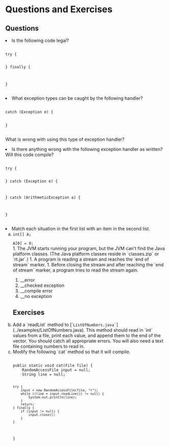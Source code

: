 
# Questions and Exercises

## Questions

<li>Is the following code legal?
<pre><code>
try {
    
} finally {
    
}
</code></pre>
</li>
<li>What exception types can be caught by the following handler?
<pre><code>
catch (Exception e) {
     
}
</code></pre>
What is wrong with using this type of exception handler?</li>
<li>Is there anything wrong with the following exception handler as written? Will this code compile?
<pre><code>
try {

} catch (Exception e) {
    
} catch (ArithmeticException a) {
    
}
</code></pre>
</li>
<li>Match each situation in the first list with an item in the second list.
<ol type="a">
<li><code>int[] A;<br />
A[0] = 0;</code></li>
1. The JVM starts running your program, but the JVM can't find the Java platform classes. (The Java platform classes reside in `classes.zip` or `rt.jar`.)
1. A program is reading a stream and reaches the `end of stream` marker.
1. Before closing the stream and after reaching the `end of stream` marker, a program tries to read the stream again.

1. __error
1. __checked exception
1. __compile error
1. __no exception

## Exercises

<li>Add a `readList` method to 
[`<code>ListOfNumbers.java`</code>](../examples/ListOfNumbers.java). This method should read in `int` values from a file, print each value, and append them to the end of the vector. You should catch all appropriate errors. You will also need a text file containing numbers to read in.</li>
<li>Modify the following `cat` method so that it will compile.
<pre><code>
public static void cat(File file) {
    RandomAccessFile input = null;
    String line = null;

    try {
        input = new RandomAccessFile(file, "r");
        while ((line = input.readLine()) != null) {
            System.out.println(line);
        }
        return;
    } finally {
        if (input != null) {
            input.close();
        }
    }
}
</code></pre>
</li>
